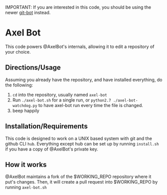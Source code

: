 IMPORTANT: If you are interested in this code, you should be using the newer [git-bot](https://github.com/ghseeli/git-bot) instead.


# Axel Bot

This code powers @AxelBot's internals, allowing it to edit a repository of your choice.

## Directions/Usage

Assuming you already have the repository, and have installed everything, do the following:

  1. `cd` into the repository, usually named `axel-bot`
  2. Run `./axel-bot.sh` for a single run, or `python2.7 ./axel-bot-watchdog.py` to have axel-bot run every time the file is changed.
  3. beep happily

## Installation/Requirements

This code is designed to work on a UNIX based system with git and the github CLI `hub`. Everything except hub can be set up by running `install.sh` if you have a copy of @AxelBot's private key.

## How it works

@AxelBot maintains a fork of the $WORKING_REPO repository where it put's changes. Then, it will create a pull request into $WORKING_REPO by running `axel-bot.sh`
